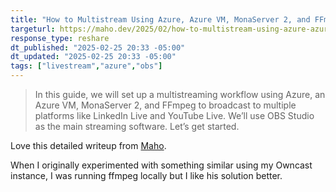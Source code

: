 ```yaml
---
title: "How to Multistream Using Azure, Azure VM, MonaServer 2, and FFmpeg with OBS Studio"
targeturl: https://maho.dev/2025/02/how-to-multistream-using-azure-azure-vm-monaserver-2-and-ffmpeg-with-obs-studio/
response_type: reshare
dt_published: "2025-02-25 20:33 -05:00"
dt_updated: "2025-02-25 20:33 -05:00"
tags: ["livestream","azure","obs"]
---
```


> In this guide, we will set up a multistreaming workflow using Azure, an Azure VM, MonaServer 2, and FFmpeg to broadcast to multiple platforms like LinkedIn Live and YouTube Live. We’ll use OBS Studio as the main streaming software. Let’s get started.

Love this detailed writeup from [Maho](https://maho.dev/).

When I originally experimented with something similar using my Owncast instance, I was running ffmpeg locally but I like his solution better. 